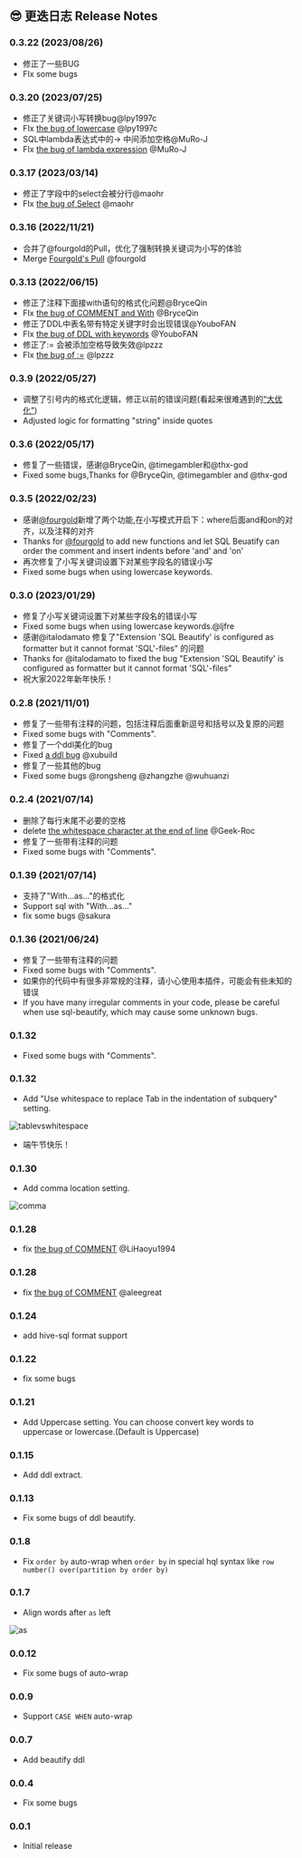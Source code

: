 
## 😎 更迭日志 Release Notes

### 0.3.22 (2023/08/26)
* 修正了一些BUG
* FIx some bugs

### 0.3.20 (2023/07/25)
* 修正了关键词小写转换bug@lpy1997c
* FIx [the bug of lowercase](https://github.com/clarkyu2016/sql-beautify/issues/47) @lpy1997c
* SQL中lambda表达式中的-> 中间添加空格@MuRo-J
* FIx [the bug of lambda expression](https://github.com/clarkyu2016/sql-beautify/issues/51) @MuRo-J

### 0.3.17 (2023/03/14)
* 修正了字段中的select会被分行@maohr
* FIx [the bug of Select](https://github.com/clarkyu2016/sql-beautify/issues/49) @maohr

### 0.3.16 (2022/11/21)
* 合并了@fourgold的Pull，优化了强制转换关键词为小写的体验
* Merge [Fourgold's Pull](https://github.com/clarkyu2016/sql-beautify/pull/46) @fourgold

### 0.3.13 (2022/06/15)
* 修正了注释下面接with语句的格式化问题@BryceQin
* FIx [the bug of COMMENT and With](https://github.com/clarkyu2016/sql-beautify/issues/40) @BryceQin
* 修正了DDL中表名带有特定关键字时会出现错误@YouboFAN
* FIx [the bug of DDL with keywords](https://github.com/clarkyu2016/sql-beautify/issues/39) @YouboFAN
* 修正了:= 会被添加空格导致失效@lpzzz
* FIx [the bug of :=](https://github.com/clarkyu2016/sql-beautify/issues/38) @lpzzz

### 0.3.9 (2022/05/27)
* 调整了引号内的格式化逻辑，修正以前的错误问题(看起来很难遇到的[“大优化”](https://github.com/clarkyu2016/sql-beautify/wiki/%E5%BC%80%E5%8F%91%E6%97%A5%E5%BF%97%EF%BC%88%E4%B8%AD%E6%96%87%EF%BC%89#%E6%96%B0%E5%A2%9E%E4%BA%86%E5%AF%B9%E5%BC%95%E5%8F%B7%E5%86%85%E5%AD%97%E7%AC%A6%E4%B8%8D%E6%93%8D%E4%BD%9C%E7%9A%84%E9%80%BB%E8%BE%91-20220527))
* Adjusted logic for formatting "string" inside quotes

### 0.3.6 (2022/05/17)
* 修复了一些错误，感谢@BryceQin, @timegambler和@thx-god
* Fixed some bugs,Thanks for @BryceQin, @timegambler and @thx-god

### 0.3.5 (2022/02/23)
* 感谢[@fourgold](https://github.com/fourgold)新增了两个功能,在小写模式开启下：where后面and和on的对齐，以及注释的对齐
* Thanks for [@fourgold](https://github.com/fourgold) to add new functions and let SQL Beuatify can order the comment and insert indents before 'and' and 'on'
* 再次修复了小写关键词设置下对某些字段名的错误小写
* Fixed some bugs when using lowercase keywords.

### 0.3.0 (2023/01/29)
* 修复了小写关键词设置下对某些字段名的错误小写
* Fixed some bugs when using lowercase keywords.@ljfre
* 感谢@italodamato 修复了"Extension 'SQL Beautify' is configured as formatter but it cannot format 'SQL'-files" 的问题
* Thanks for @italodamato to fixed the bug "Extension 'SQL Beautify' is configured as formatter but it cannot format 'SQL'-files" 
* 祝大家2022年新年快乐！

### 0.2.8 (2021/11/01)
* 修复了一些带有注释的问题，包括注释后面重新逗号和括号以及复原的问题
* Fixed some bugs with "Comments".
* 修复了一个ddl美化的bug
* Fixed [a ddl bug](https://github.com/clarkyu2016/sql-beautify/issues/16) @xubuild
* 修复了一些其他的bug
* Fixed some bugs @rongsheng @zhangzhe @wuhuanzi

### 0.2.4 (2021/07/14)
* 删除了每行末尾不必要的空格
* delete [the whitespace character at the end of line](https://github.com/clarkyu2016/sql-beautify/issues/4) @Geek-Roc
* 修复了一些带有注释的问题
* Fixed some bugs with "Comments".

### 0.1.39 (2021/07/14)
* 支持了"With...as..."的格式化
* Support sql with "With...as..."
* fix some bugs @sakura

### 0.1.36 (2021/06/24)
* 修复了一些带有注释的问题
* Fixed some bugs with "Comments".
* 如果你的代码中有很多非常规的注释，请小心使用本插件，可能会有些未知的错误
* If you have many irregular comments in your code, please be careful when use sql-beautify, which may cause some unknown bugs.


### 0.1.32
* Fixed some bugs with "Comments".

### 0.1.32
* Add "Use whitespace to replace Tab in the indentation of subquery" setting.

![tablevswhitespace](https://clarkyu1993.coding.net/p/tuku/shared-depot/pic/git/raw/master/tablevswhitespace.png?raw=true)

* 端午节快乐！

### 0.1.30
* Add comma location setting.

![comma](https://clarkyu1993.coding.net/p/tuku/shared-depot/pic/git/raw/master/comma.png?raw=true)

### 0.1.28

* fix [the bug of COMMENT](https://github.com/clarkyu2016/sql-beautify/issues/4) @LiHaoyu1994 

### 0.1.28

* fix [the bug of COMMENT](https://github.com/clarkyu2016/sql-beautify/issues/3) @aleegreat 

### 0.1.24

* add hive-sql format support

### 0.1.22

* fix some bugs

### 0.1.21

* Add Uppercase setting. You can choose convert key words to uppercase or lowercase.(Default is Uppercase)

### 0.1.15

* Add ddl extract.

### 0.1.13

* Fix some bugs of ddl beautify.

### 0.1.8

* Fix `order by` auto-wrap when `order by` in special hql syntax like `row number() over(partition by order by)`

### 0.1.7

* Align words after `as` left

![as](https://clarkyu1993.coding.net/p/tuku/shared-depot/pic/git/raw/master/as.gif?raw=true)

### 0.0.12
* Fix some bugs of auto-wrap

### 0.0.9
* Support `CASE WHEN` auto-wrap

### 0.0.7
* Add beautify ddl

### 0.0.4

* Fix some bugs

### 0.0.1

* Initial release
















